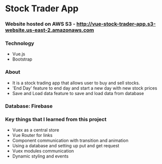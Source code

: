 # Stock Trader App

### Website hosted on AWS S3 - http://vue-stock-trader-app.s3-website.us-east-2.amazonaws.com

### Technology
* Vue.js
* Bootstrap

### About
* It is a stock trading app that allows user to buy and sell stocks. 
* 'End Day' feature to end day and start a new day with new stock prices
* Save and Load data feature to save and load data from database

### Database: Firebase

### Key things that I learned from this project
* Vuex as a central store 
* Vue Router for links
* Component communication with transition and animation
* Using a database and setting up put and get request
* Vuex modules communication
* Dynamic styling and events 
